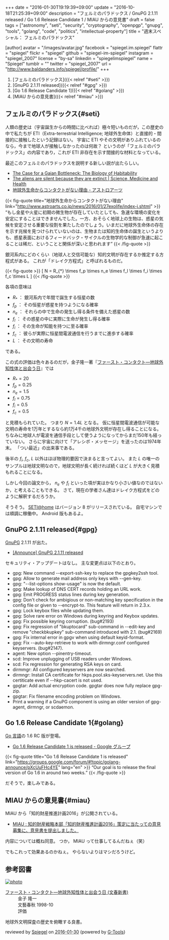 +++
date = "2016-01-30T19:19:39+09:00"
update = "2016-10-18T21:25:39+09:00"
description = "フェルミのパラドックス / GnuPG 2.1.11 released / Go 1.6 Release Candidate 1 / MIAU からの意見書"
draft = false
tags = ["astronomy", "seti", "security", "cryptography", "openpgp", "gnupg", "tools", "golang", "code", "politics", "intellectual-property"]
title = "週末スペシャル： フェルミのパラドックス"

[author]
  avatar = "/images/avatar.jpg"
  facebook = "spiegel.im.spiegel"
  flattr = "spiegel"
  flickr = "spiegel"
  github = "spiegel-im-spiegel"
  instagram = "spiegel_2007"
  license = "by-sa"
  linkedin = "spiegelimspiegel"
  name = "Spiegel"
  tumblr = ""
  twitter = "spiegel_2007"
  url = "http://www.baldanders.info/spiegel/profile/"
+++

1. [フェルミのパラドックス]({{< relref "#seti" >}})
1. [GnuPG 2.1.11 released]({{< relref "#gpg" >}})
1. [Go 1.6 Release Candidate 1]({{< relref "#golang" >}})
1. [MIAU からの意見書]({{< relref "#miau" >}})

## フェルミのパラドックス{#seti}

人類の歴史は（宇宙誕生からの時間に比べれば）極々短いものだが，この歴史の中で私たちが ETI（Extra-terrestrial Intelligence; 地球外生命体）と直接的・間接的に接触したという記録はない。
宇宙に ETI やその文明がありふれているのなら，今まで地球人が接触しなかったのは何故？ というのが「フェルミのパラドックス」の内容であり，これが ETI 非存在を示す間接的な材料となっている。

最近このフェルミのパラドックスを説明する新しい説が出たらしい。

- [The Case for a Gaian Bottleneck: The Biology of Habitability](http://online.liebertpub.com/doi/10.1089/ast.2015.1387)
- [The aliens are silent because they are extinct | Science, Medicine and Health](http://science.anu.edu.au/whats-on/all-news/aliens-are-silent-because-they-are-extinct)
- [地球外生命からコンタクトがない理由 - アストロアーツ](http://www.astroarts.co.jp/news/2016/01/27exolife/index-j.shtml)

{{< fig-quote title="地球外生命からコンタクトがない理由" link="http://www.astroarts.co.jp/news/2016/01/27exolife/index-j.shtml" >}}
<q>もし金星や火星に初期の微生物が存在していたとしても、急速な環境の変化を安定にすることはできませんでした。一方、おそらく地球上の生物は、惑星の気候を安定させる重要な役割を果たしたのでしょう。いまだに地球外生命体の存在を示す兆候を見つけられていないのは、生物または知的生命体の誕生というよりも、惑星表面におけるフィードバック・サイクルの生物学的な制御が急速に起こることは稀だ、ということと関係が深いと思われます</q>
{{< /fig-quote >}}

銀河系内にどのくらい（地球人と交信可能な）知的文明が存在するか推定する方程式がある。
これが「ドレイク方程式」と呼ばれるものだ。

{{< fig-quote >}}
\[
    N = R_{*} \times f_p \times  n_e \times f_l \times f_i \times f_c \times L
\]
{{< /fig-quote >}}

各項の意味は

- $R_{*}$ ： 銀河系内で年間で誕生する恒星の数
- $f_p$ ： その恒星が惑星を持つようになる確率
- $n_e$ ： それらの中で生命の発生し得る条件を備えた惑星の数
- $f_l$ ： その惑星の中に実際に生命が発生し得る確率
- $f_i$ ： その生命が知能を持つに至る確率
- $f_c$ ： 彼らが実際に恒星間電波通信を行うまでに進歩する確率
- $L$ ： その文明の寿命

である。

この式の評価は色々あるのだが，金子隆一著『[ファースト・コンタクト―地球外知性体と出会う日](http://www.amazon.co.jp/exec/obidos/ASIN/4166600044/baldandersinf-22/)』では

- $R_{*} = 20$
- $f_p = 0.25$
- $n_e = 1.5$
- $f_l = 0.75$
- $f_i = 0.5$
- $f_c = 0.5$

と見積もられていた。
つまり $N = 1.4L$ となる。
仮に恒星間電波通信が可能な文明の寿命を1万年とするなら約1万4千の地球外文明が存在し得ることになる。
ちなみに地球人が電波を通信手段として使うようになってからまだ150年も経っていない。
さらに宇宙に向けて「アレシボ・メッセージ」を送ったのは1974年末。
「つい最近」の出来事である。

後半の $f_i$, $f_c$, $L$ 以外はほぼ物理的要因で決まると言ってよい。
また $L$ の唯一のサンプルは地球文明なので，地球文明が長く続ければ続くほど $L$ が大きく見積もれることになる。

しかし今回の論文から， $n_e$ や $f_l$ といった項が実はかなり小さい値なのではないか，と考えることもできる。
さて，現在の学者さん達はドレイク方程式をどのように解釈するだろうか。

そうそう。
[SETI@home](http://setiathome.ssl.berkeley.edu/) はバージョン 8 がリリースされている。
自宅マシンでは順調に稼働中。
Android 版もあるよ。

## GnuPG 2.1.11 released{#gpg}

[GnuPG] 2.1.11 が出た。

- [[Announce] GnuPG 2.1.11 released](https://lists.gnupg.org/pipermail/gnupg-announce/2016q1/000383.html)

セキュリティ・アップデートはなし。
主な変更点は以下のとおり。

* gpg: New command --export-ssh-key to replace the gpgkey2ssh tool.
* gpg: Allow to generate mail address only keys with --gen-key.
* gpg: "--list-options show-usage" is now the default.
* gpg: Make lookup of DNS CERT records holding an URL work.
* gpg: Emit PROGRESS status lines during key generation.
* gpg: Don't check for ambigious or non-matching key specification in the config file or given to --encrypt-to.  This feature will return in 2.3.x.
* gpg: Lock keybox files while updating them.
* gpg: Solve rare error on Windows during keyring and Keybox updates.
* gpg: Fix possible keyring corruption. (bug#2193)
* gpg: Fix regression of "bkuptocard" sub-command in --edit-key and remove "checkbkupkey" sub-command introduced with 2.1.  (bug#2169)
* gpg: Fix internal error in gpgv when using default keyid-format.
* gpg: Fix --auto-key-retrieve to work with dirmngr.conf configured keyservers. (bug#2147).
* agent: New option --pinentry-timeout.
* scd: Improve unplugging of USB readers under Windows.
* scd: Fix regression for generating RSA keys on card.
* dirmmgr: All configured keyservers are now searched.
* dirmngr: Install CA certificate for hkps.pool.sks-keyservers.net. Use this certiticate even if --hkp-cacert is not used.
* gpgtar: Add actual encryption code.  gpgtar does now fully replace gpg-zip.
* gpgtar: Fix filename encoding problem on Windows.
* Print a warning if a GnuPG component is using an older version of gpg-agent, dirmngr, or scdaemon.

## Go 1.6 Release Candidate 1{#golang}

[Go 言語]の 1.6 RC 版が登場。

- [Go 1.6 Release Candidate 1 is released - Google グループ](https://groups.google.com/forum/#!topic/golang-announce/pXcUuFHc4YE)

{{< fig-quote title="Go 1.6 Release Candidate 1 is released" link="https://groups.google.com/forum/#!topic/golang-announce/pXcUuFHc4YE" lang="en" >}}
<q>Our goal is to release the final version of Go 1.6 in around two weeks.</q>
{{< /fig-quote >}}

だそうで，楽しみである。

## MIAU からの意見書{#miau}

MIAU から「知的財産推進計画2016」が公開されている。

- [MIAU : 知的財産戦略本部「知的財産推進計画2016」策定に当たっての意見募集に、意見書を提出しました。](http://miau.jp/index1453962972.phtml)

内容については概ね同意。
つか， MIAU って仕事してるんだねぇ（笑）

でもこれって効果あるのかねぇ。
やらないよりはマシだろうけど。

[GnuPG]: https://www.gnupg.org/ "The GNU Privacy Guard"
[Go 言語]: https://golang.org/ "The Go Programming Language"

## 参考図書

<div class="hreview" ><a class="item url" href="http://www.amazon.co.jp/exec/obidos/ASIN/4166600044/baldandersinf-22/"><img src="http://ecx.images-amazon.com/images/I/41GPXP2HRVL._SL160_.jpg" alt="photo" class="photo"  /></a><dl ><dt class="fn"><a class="item url" href="http://www.amazon.co.jp/exec/obidos/ASIN/4166600044/baldandersinf-22/">ファースト・コンタクト―地球外知性体と出会う日 (文春新書)</a></dt><dd>金子 隆一 </dd><dd>文藝春秋 1998-10</dd><dd>評価<abbr class="rating" title="4"><img src="http://g-images.amazon.com/images/G/01/detail/stars-4-0.gif" alt="" /></abbr> </dd></dl><p class="similar"></p>
<p class="description">地球外文明探査の歴史を俯瞰する良書。</p>
<p class="gtools" >reviewed by <a href='#maker' class='reviewer'>Spiegel</a> on <abbr class="dtreviewed" title="2016-01-30">2016-01-30</abbr> (powered by <a href="http://www.goodpic.com/mt/aws/index.html" >G-Tools</a>)</p>
</div>
